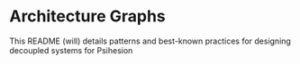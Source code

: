 # Architecture Graphs
This README (will) details patterns and best-known practices for designing decoupled systems for Psihesion